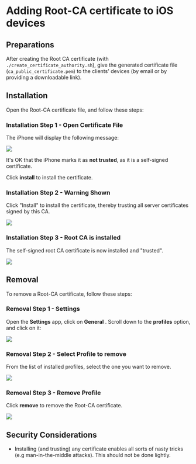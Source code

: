 # Adding Root-CA certificate to iOS devices

## Preparations

After creating the Root CA certificate (with `./create_certificate_authority.sh`),
give the generated certificate file (`ca_public_certificate.pem`) to the clients' devices
(by email or by providing a downloadable link).

## Installation

Open the Root-CA certificate file, and follow these steps:

### Installation Step 1 - Open Certificate File

The iPhone will display the following message:

![](images/iphone_not_trusted_small.png)

It's OK that the iPhone marks it as **not trusted**, as it is a self-signed certificate.

Click **install** to install the certificate.

### Installation Step 2 - Warning Shown

Click "Install" to install the certificate, thereby trusting all server certificates
signed by this CA.

![](images/iphone_install_small.png)


### Installation Step 3 - Root CA is installed

The self-signed root CA certificate is now installed and "trusted".

![](images/iphone_trusted_small.png)


## Removal

To remove a Root-CA certificate, follow these steps:

### Removal Step 1 - Settings

Open the **Settings** app, click on **General** . Scroll down to the **profiles** option, and click on it:

![](images/iphone_removal1_small.png)

### Removal Step 2 - Select Profile to remove

From the list of installed profiles, select the one you want to remove.

![](images/iphone_removal2_small.png)

### Removal Step 3 - Remove Profile

Click **remove** to remove the Root-CA certificate.

![](images/iphone_removal3_small.png)


## Security Considerations

* Installing (and trusting) any certificate enables all sorts of nasty tricks (e.g man-in-the-middle attacks). This should not be done lightly.

